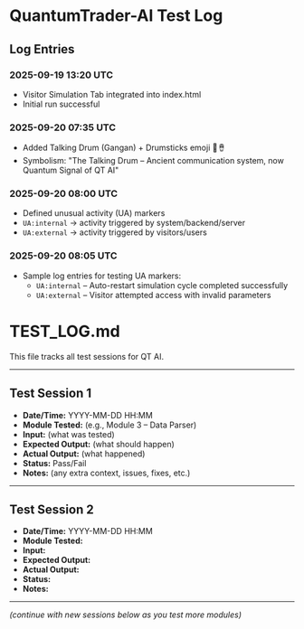 # QuantumTrader-AI Test Log

## Log Entries

### 2025-09-19 13:20 UTC
- Visitor Simulation Tab integrated into index.html
- Initial run successful

### 2025-09-20 07:35 UTC
- Added Talking Drum (Gangan) + Drumsticks emoji 🥁🪘
- Symbolism: "The Talking Drum – Ancient communication system, now Quantum Signal of QT AI"

### 2025-09-20 08:00 UTC
- Defined unusual activity (UA) markers  
- `UA:internal` → activity triggered by system/backend/server  
- `UA:external` → activity triggered by visitors/users

### 2025-09-20 08:05 UTC
- Sample log entries for testing UA markers:  
  - `UA:internal` – Auto-restart simulation cycle completed successfully  
  - `UA:external` – Visitor attempted access with invalid parameters
 
 # TEST_LOG.md

This file tracks all test sessions for QT AI.

---

## Test Session 1
- **Date/Time:** YYYY-MM-DD HH:MM
- **Module Tested:** (e.g., Module 3 – Data Parser)
- **Input:** (what was tested)
- **Expected Output:** (what should happen)
- **Actual Output:** (what happened)
- **Status:** Pass/Fail
- **Notes:** (any extra context, issues, fixes, etc.)

---

## Test Session 2
- **Date/Time:** YYYY-MM-DD HH:MM
- **Module Tested:** 
- **Input:** 
- **Expected Output:** 
- **Actual Output:** 
- **Status:** 
- **Notes:** 

---

*(continue with new sessions below as you test more modules)*
